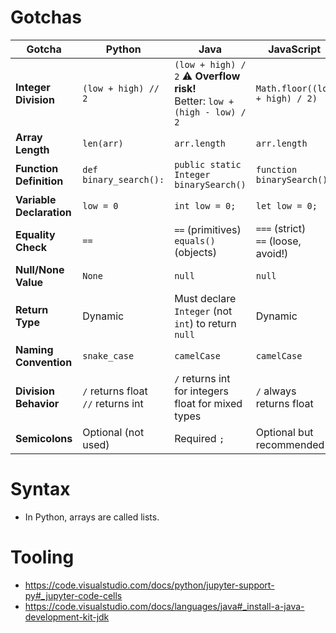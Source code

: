 # Gotchas 

| Gotcha                   | Python                                 | Java                                                                         | JavaScript                              |
| ------------------------ | -------------------------------------- | ---------------------------------------------------------------------------- | --------------------------------------- |
| **Integer Division**     | `(low + high) // 2`                    | `(low + high) / 2` ⚠️ **Overflow risk!**<br/>Better: `low + (high - low) / 2` | `Math.floor((low + high) / 2)`          |
| **Array Length**         | `len(arr)`                             | `arr.length`                                                                 | `arr.length`                            |
| **Function Definition**  | `def binary_search():`                 | `public static Integer binarySearch()`                                       | `function binarySearch()`               |
| **Variable Declaration** | `low = 0`                              | `int low = 0;`                                                               | `let low = 0;`                          |
| **Equality Check**       | `==`                                   | `==` (primitives)<br/>`equals()` (objects)                                   | `===` (strict)<br/>`==` (loose, avoid!) |
| **Null/None Value**      | `None`                                 | `null`                                                                       | `null`                                  |
| **Return Type**          | Dynamic                                | Must declare `Integer` (not `int`) to return `null`                          | Dynamic                                 |
| **Naming Convention**    | `snake_case`                           | `camelCase`                                                                  | `camelCase`                             |
| **Division Behavior**    | `/` returns float<br/>`//` returns int | `/` returns int for integers<br/>float for mixed types                       | `/` always returns float                |
| **Semicolons**           | Optional (not used)                    | Required `;`                                                                 | Optional but recommended `;`            |

# Syntax 

- In Python, arrays are called lists.

# Tooling 

- https://code.visualstudio.com/docs/python/jupyter-support-py#_jupyter-code-cells
- https://code.visualstudio.com/docs/languages/java#_install-a-java-development-kit-jdk